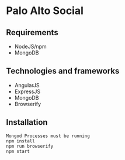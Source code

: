 # Palo Alto Social

## Requirements
* NodeJS/npm
* MongoDB


## Technologies and frameworks
* AngularJS
* ExpressJS
* MongoDB
* Browserify

## Installation
```
Mongod Processes must be running
npm install
npm run browserify
npm start
```